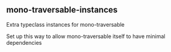 ## mono-traversable-instances

Extra typeclass instances for mono-traversable

Set up this way to allow mono-traversable itself to have minimal dependencies
